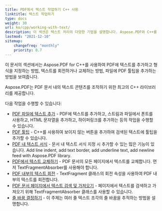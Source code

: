 ```yaml
---
title: PDF에서 텍스트 작업하기 C++ 사용
linktitle: 텍스트 작업하기
type: docs
weight: 30
url: ko/cpp/working-with-text/
description: 이 섹션은 텍스트 처리의 다양한 기법을 설명합니다. Aspose.PDF와 C++를 사용하여 텍스트를 추가, 교체, 회전, 검색하는 방법을 배우세요.
lastmod: "2021-12-10"
sitemap:
    changefreq: "monthly"
    priority: 0.7
---
```


이 문서의 섹션에서는 Aspose.PDF for C++를 사용하여 PDF에 텍스트를 추가하고 형식을 지정하는 방법, 텍스트를 회전하거나 교체하는 방법, 파일에 PDF 툴팁을 추가하는 방법을 보여줍니다.

Aspose.PDF는 PDF 문서 내의 텍스트 콘텐츠를 조작하기 위한 최고의 C++ 라이브러리를 제공합니다.

다음 작업을 수행할 수 있습니다:

- [PDF 파일에 텍스트 추가](/pdf/cpp/add-text-to-pdf-file/) - PDF에 텍스트를 추가하고, 스트림과 파일에서 폰트를 사용하고, HTML 문자열을 추가하고, 하이퍼링크를 추가하는 등의 작업을 수행할 수 있습니다.
- [PDF 툴팁](/pdf/cpp/pdf-tooltip/) - C++를 사용하여 보이지 않는 버튼을 추가하여 검색된 텍스트에 툴팁을 추가할 수 있습니다.
- [PDF 내 텍스트 서식](/pdf/cpp/text-formatting-inside-pdf/) - 문서 내 텍스트 서식 지정 시 추가할 수 있는 많은 기능이 있습니다. Add line indent, add text border, add underline text, add newline feed with Aspose.PDF library.  
- [PDF에서 텍스트 교체하기](/pdf/cpp/replace-text-in-pdf/) - PDF 문서의 모든 페이지에서 텍스트를 교체합니다. 먼저 TextFragmentAbsorber를 사용해야 합니다.  
- [PDF 내부의 텍스트 회전](/pdf/cpp/rotate-text-inside-pdf/) - TextFragment 클래스의 회전 속성을 사용하여 PDF 내부의 텍스트를 회전합니다.  
- [PDF 문서 페이지에서 텍스트 검색 및 가져오기](/pdf/cpp/search-and-get-text-from-pdf/) - 페이지에서 텍스트를 검색하고 가져오기 위해 TextFragmentAbsorber 클래스를 사용할 수 있습니다.  
- [줄 바꿈 결정하기](/pdf/cpp/determine-line-break/) - 이 주제는 여러 줄 텍스트 조각의 줄 바꿈을 추적하는 방법을 설명합니다.